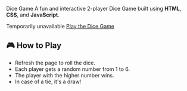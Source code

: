 Dice Game
A fun and interactive 2-player Dice Game built using **HTML**, **CSS**, and **JavaScript**.

Temporarily unavailable
[Play the Dice Game](https://bhuvan-shivhare.github.io/Dice-game/) 

## 🎮 How to Play

- Refresh the page to roll the dice.
- Each player gets a random number from 1 to 6.
- The player with the higher number wins.
- In case of a tie, it's a draw!
